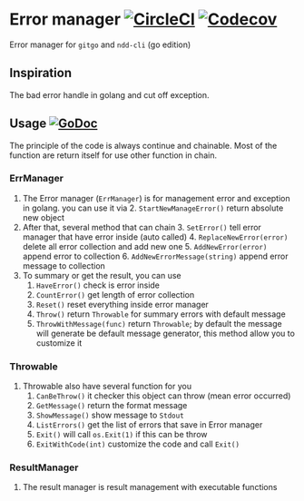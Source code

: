 # Error manager [![CircleCI](https://img.shields.io/circleci/project/github/kamontat/go-error-manager.svg?style=flat-square)](https://circleci.com/gh/kamontat/go-error-manager) [![Codecov](https://img.shields.io/codecov/c/github/kamontat/go-error-manager.svg?style=flat-square)](https://codecov.io/gh/kamontat/go-error-manager)

Error manager for `gitgo` and `ndd-cli` (go edition)

## Inspiration

The bad error handle in golang and cut off exception.

## Usage [![GoDoc](https://godoc.org/github.com/kamontat/go-error-manager?status.svg)](https://godoc.org/github.com/kamontat/go-error-manager)

The principle of the code is always continue and chainable. Most of the function are return itself for use other function in chain.

### ErrManager

1. The Error manager (`ErrManager`) is for management error and exception in golang. you can use it via
    2. `StartNewManageError()` return absolute new object
2. After that, several method that can chain
    3. `SetError()` tell error manager that have error inside (auto called)
    4. `ReplaceNewError(error)` delete all error collection and add new one
    5. `AddNewError(error)` append error to collection
    6. `AddNewErrorMessage(string)` append error message to collection
3. To summary or get the result, you can use
    1. `HaveError()` check is error inside
    2. `CountError()` get length of error collection
    3. `Reset()` reset everything inside error manager
    4. `Throw()` return `Throwable` for summary errors with default message
    5. `ThrowWithMessage(func)` return `Throwable`; by default the message will generate be default message generator, this method allow you to customize it

### Throwable

1. Throwable also have several function for you
    1. `CanBeThrow()` it checker this object can throw (mean error occurred)
    2. `GetMessage()` return the format message
    3. `ShowMessage()` show message to `Stdout`
    4. `ListErrors()` get the list of errors that save in Error manager
    5. `Exit()` will call `os.Exit(1)` if this can be throw
    6. `ExitWithCode(int)` customize the code and call `Exit()`

### ResultManager

1. The result manager is result management with executable functions